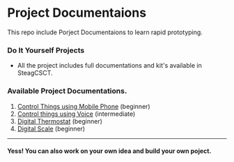 # Project Documentaions 

This repo include Porject Documentaions  to learn rapid prototyping.

### Do It Yourself Projects 

* All the project includes full documentations and kit's available in SteagCSCT. 

### Available Project Documentations. 


1.  [Control Things using Mobile Phone](https://github.com/SteagCSCT/Projects/tree/master/Control%20Things%20Using%20Mobile%20Phone) (beginner)
2. [Control things using Voice](https://github.com/SteagCSCT/Projects/tree/master/Control%20things%20using%20voice) (intermediate)
3. [Digital Thermostat](https://github.com/SteagCSCT/Projects/tree/master/Digital%20Thermostat) (beginner)
4. [Digital Scale](https://github.com/SteagCSCT/Projects/tree/master/Digital%20Scale) (beginner)


<hr>

#### Yess! You can also work on your own idea and build your own poject.
